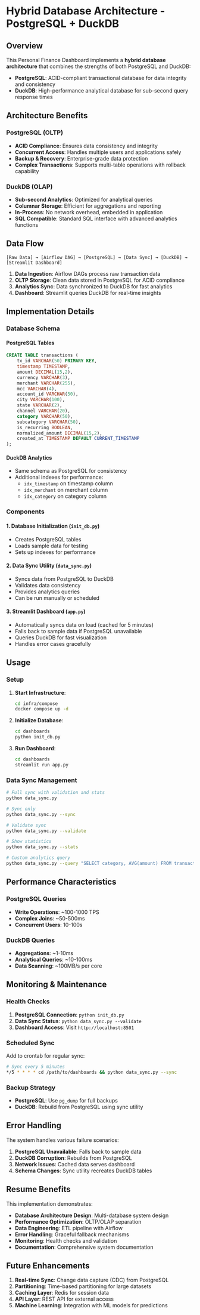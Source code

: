 # Hybrid Database Architecture - PostgreSQL + DuckDB

## Overview

This Personal Finance Dashboard implements a **hybrid database architecture** that combines the strengths of both PostgreSQL and DuckDB:

- **PostgreSQL**: ACID-compliant transactional database for data integrity and consistency
- **DuckDB**: High-performance analytical database for sub-second query response times

## Architecture Benefits

### PostgreSQL (OLTP)
- **ACID Compliance**: Ensures data consistency and integrity
- **Concurrent Access**: Handles multiple users and applications safely
- **Backup & Recovery**: Enterprise-grade data protection
- **Complex Transactions**: Supports multi-table operations with rollback capability

### DuckDB (OLAP)
- **Sub-second Analytics**: Optimized for analytical queries
- **Columnar Storage**: Efficient for aggregations and reporting
- **In-Process**: No network overhead, embedded in application
- **SQL Compatible**: Standard SQL interface with advanced analytics functions

## Data Flow

```
[Raw Data] → [Airflow DAG] → [PostgreSQL] → [Data Sync] → [DuckDB] → [Streamlit Dashboard]
```

1. **Data Ingestion**: Airflow DAGs process raw transaction data
2. **OLTP Storage**: Clean data stored in PostgreSQL for ACID compliance
3. **Analytics Sync**: Data synchronized to DuckDB for fast analytics
4. **Dashboard**: Streamlit queries DuckDB for real-time insights

## Implementation Details

### Database Schema

#### PostgreSQL Tables
```sql
CREATE TABLE transactions (
    tx_id VARCHAR(50) PRIMARY KEY,
    timestamp TIMESTAMP,
    amount DECIMAL(15,2),
    currency VARCHAR(3),
    merchant VARCHAR(255),
    mcc VARCHAR(4),
    account_id VARCHAR(50),
    city VARCHAR(100),
    state VARCHAR(2),
    channel VARCHAR(20),
    category VARCHAR(50),
    subcategory VARCHAR(50),
    is_recurring BOOLEAN,
    normalized_amount DECIMAL(15,2),
    created_at TIMESTAMP DEFAULT CURRENT_TIMESTAMP
);
```

#### DuckDB Analytics
- Same schema as PostgreSQL for consistency
- Additional indexes for performance:
  - `idx_timestamp` on timestamp column
  - `idx_merchant` on merchant column  
  - `idx_category` on category column

### Components

#### 1. Database Initialization (`init_db.py`)
- Creates PostgreSQL tables
- Loads sample data for testing
- Sets up indexes for performance

#### 2. Data Sync Utility (`data_sync.py`)
- Syncs data from PostgreSQL to DuckDB
- Validates data consistency
- Provides analytics queries
- Can be run manually or scheduled

#### 3. Streamlit Dashboard (`app.py`)
- Automatically syncs data on load (cached for 5 minutes)
- Falls back to sample data if PostgreSQL unavailable
- Queries DuckDB for fast visualization
- Handles error cases gracefully

## Usage

### Setup

1. **Start Infrastructure**:
   ```bash
   cd infra/compose
   docker compose up -d
   ```

2. **Initialize Database**:
   ```bash
   cd dashboards
   python init_db.py
   ```

3. **Run Dashboard**:
   ```bash
   cd dashboards
   streamlit run app.py
   ```

### Data Sync Management

```bash
# Full sync with validation and stats
python data_sync.py

# Sync only
python data_sync.py --sync

# Validate sync
python data_sync.py --validate

# Show statistics
python data_sync.py --stats

# Custom analytics query
python data_sync.py --query "SELECT category, AVG(amount) FROM transactions GROUP BY category"
```

## Performance Characteristics

### PostgreSQL Queries
- **Write Operations**: ~100-1000 TPS
- **Complex Joins**: ~50-500ms
- **Concurrent Users**: 10-100s

### DuckDB Queries  
- **Aggregations**: ~1-10ms
- **Analytical Queries**: ~10-100ms
- **Data Scanning**: ~100MB/s per core

## Monitoring & Maintenance

### Health Checks
1. **PostgreSQL Connection**: `python init_db.py`
2. **Data Sync Status**: `python data_sync.py --validate`
3. **Dashboard Access**: Visit `http://localhost:8501`

### Scheduled Sync
Add to crontab for regular sync:
```bash
# Sync every 5 minutes
*/5 * * * * cd /path/to/dashboards && python data_sync.py --sync
```

### Backup Strategy
- **PostgreSQL**: Use `pg_dump` for full backups
- **DuckDB**: Rebuild from PostgreSQL using sync utility

## Error Handling

The system handles various failure scenarios:

1. **PostgreSQL Unavailable**: Falls back to sample data
2. **DuckDB Corruption**: Rebuilds from PostgreSQL
3. **Network Issues**: Cached data serves dashboard
4. **Schema Changes**: Sync utility recreates DuckDB tables

## Resume Benefits

This implementation demonstrates:

- **Database Architecture Design**: Multi-database system design
- **Performance Optimization**: OLTP/OLAP separation
- **Data Engineering**: ETL pipeline with Airflow
- **Error Handling**: Graceful fallback mechanisms
- **Monitoring**: Health checks and validation
- **Documentation**: Comprehensive system documentation

## Future Enhancements

1. **Real-time Sync**: Change data capture (CDC) from PostgreSQL
2. **Partitioning**: Time-based partitioning for large datasets
3. **Caching Layer**: Redis for session data
4. **API Layer**: REST API for external access
5. **Machine Learning**: Integration with ML models for predictions
